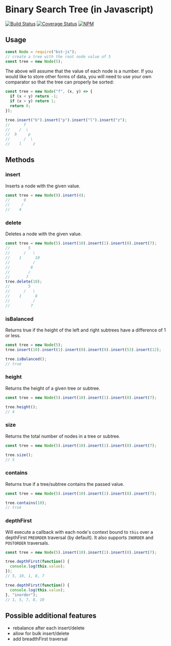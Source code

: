 # Binary Search Tree (in Javascript)
[![Build Status](https://travis-ci.org/scttdavs/bst.svg)](https://travis-ci.org/scttdavs/bst) [![Coverage Status](https://coveralls.io/repos/github/scttdavs/bst/badge.svg?branch=master)](https://coveralls.io/github/scttdavs/bst?branch=master) [![NPM](https://img.shields.io/npm/v/bst-js.svg)](https://www.npmjs.com/package/bst-js)

## Usage

```js
const Node = require("bst-js");
// create a tree with the root node value of 5
const tree = new Node(5);
```

The above will assume that the value of each node is a number. If you would like to store other forms of data, you will need to use your own comparator so that the tree can properly be sorted:
```js
const tree = new Node("f", (x, y) => {
  if (x < y) return -1;
  if (x > y) return 1;
  return 0;
});

tree.insert("b").insert("p").insert("l").insert("z");
//      f
//    /  \
//  b     p
//      /  \
//    l     z
```

## Methods

### insert
Inserts a node with the given value.
```js
const tree = new Node(9).insert(4);
//      9
//     /
//    4
```

### delete
Deletes a node with the given value.
```js
const tree = new Node(5).insert(10).insert(1).insert(8).insert(7);
//        5
//      /   \
//    1      10
//          /
//         8
//        /
//       7
tree.delete(10);
//        5
//      /   \
//    1      8
//          /
//         7
```

### isBalanced
Returns true if the height of the left and right subtrees have a difference of 1 or less.
```js
const tree = new Node(5);
tree.insert(10).insert(1).insert(0).insert(9).insert(53).insert(12);

tree.isBalanced();
// true
```

### height
Returns the height of a given tree or subtree.
```js
const tree = new Node(5).insert(10).insert(1).insert(8).insert(7);

tree.height();
// 4
```

### size
Returns the total number of nodes in a tree or subtree.
```js
const tree = new Node(5).insert(10).insert(1).insert(8).insert(7);

tree.size();
// 5
```

### contains
Returns true if a tree/subtree contains the passed value.
```js
const tree = new Node(5).insert(10).insert(1).insert(8).insert(7);

tree.contains(10);
// true
```

### depthFirst
Will execute a callback with each node's context bound to `this` over a depthFirst `PREORDER` traversal (by default). It also supports `INORDER` and `POSTORDER` traversals.
```js
const tree = new Node(5).insert(10).insert(1).insert(8).insert(7);

tree.depthFirst(function() {
  console.log(this.value);
});
// 5, 10, 1, 8, 7

tree.depthFirst(function() {
  console.log(this.value);
}, "inorder");
// 1, 5, 7, 8, 10
```

## Possible additional features

- rebalance after each insert/delete
- allow for bulk insert/delete
- add breadthFirst traversal
